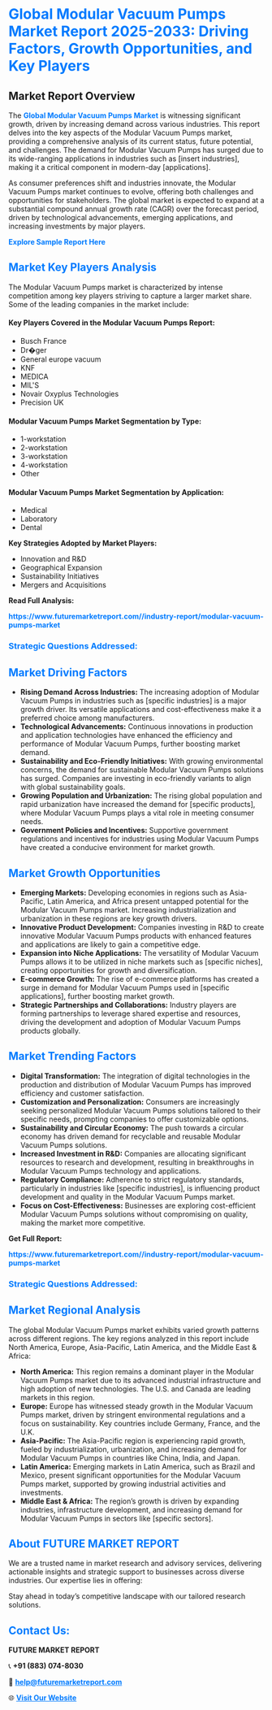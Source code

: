 <h1 style="color: #007BFF;">Global Modular Vacuum Pumps Market Report 2025-2033: Driving Factors, Growth Opportunities, and Key Players</h1>

<section id="overview">
<h2>Market Report Overview</h2>
<p>The <a href="https://www.futuremarketreport.com//industry-report/modular-vacuum-pumps-market" style="color: #007BFF; text-decoration: none;"><strong>Global Modular Vacuum Pumps Market</strong></a> is witnessing significant growth, driven by increasing demand across various industries. This report delves into the key aspects of the Modular Vacuum Pumps market, providing a comprehensive analysis of its current status, future potential, and challenges. The demand for Modular Vacuum Pumps has surged due to its wide-ranging applications in industries such as [insert industries], making it a critical component in modern-day [applications].</p>
<p>As consumer preferences shift and industries innovate, the Modular Vacuum Pumps market continues to evolve, offering both challenges and opportunities for stakeholders. The global market is expected to expand at a substantial compound annual growth rate (CAGR) over the forecast period, driven by technological advancements, emerging applications, and increasing investments by major players.</p>
</section>

<section id="overview">
<p><a href="https://www.futuremarketreport.com//request-sample/reportId=50142" style="color: #007BFF; text-decoration: none;"><strong>Explore Sample Report Here</strong></a></p>
</section>

<section id="key-players">
<h2 style="color: #007BFF;">Market Key Players Analysis</h2>
<p>The Modular Vacuum Pumps market is characterized by intense competition among key players striving to capture a larger market share. Some of the leading companies in the market include:</p>
<h4>Key Players Covered in the Modular Vacuum Pumps Report:</h4>
<ul><li>Busch France</li><li>Dr�ger</li><li>General europe vacuum</li><li>KNF</li><li>MEDICA</li><li>MIL&#039;S</li><li>Novair Oxyplus Technologies</li><li>Precision UK</li></ul>
<h4>Modular Vacuum Pumps Market Segmentation by Type:</h4>
<ul><li>1-workstation</li><li>2-workstation</li><li>3-workstation</li><li>4-workstation</li><li>Other</li></ul>

<h4>Modular Vacuum Pumps Market Segmentation by Application:</h4>
<ul><li>Medical</li><li>Laboratory</li><li>Dental</li></ul>
<p><strong>Key Strategies Adopted by Market Players:</strong></p>
<ul>
<li>Innovation and R&D</li>
<li>Geographical Expansion</li>
<li>Sustainability Initiatives</li>
<li>Mergers and Acquisitions</li>
</ul>
</section>

<section>
<p><strong>Read Full Analysis: </strong></p><a href="https://www.futuremarketreport.com//industry-report/modular-vacuum-pumps-market" style="color: #007BFF; text-decoration: none;"><strong>https://www.futuremarketreport.com//industry-report/modular-vacuum-pumps-market</strong></a>
<h3 style="color: #007BFF;">Strategic Questions Addressed:</h3>
</section>

<section id="driving-factors">
<h2 style="color: #007BFF;">Market Driving Factors</h2>
<ul>
<li><strong>Rising Demand Across Industries:</strong> The increasing adoption of Modular Vacuum Pumps in industries such as [specific industries] is a major growth driver. Its versatile applications and cost-effectiveness make it a preferred choice among manufacturers.</li>
<li><strong>Technological Advancements:</strong> Continuous innovations in production and application technologies have enhanced the efficiency and performance of Modular Vacuum Pumps, further boosting market demand.</li>
<li><strong>Sustainability and Eco-Friendly Initiatives:</strong> With growing environmental concerns, the demand for sustainable Modular Vacuum Pumps solutions has surged. Companies are investing in eco-friendly variants to align with global sustainability goals.</li>
<li><strong>Growing Population and Urbanization:</strong> The rising global population and rapid urbanization have increased the demand for [specific products], where Modular Vacuum Pumps plays a vital role in meeting consumer needs.</li>
<li><strong>Government Policies and Incentives:</strong> Supportive government regulations and incentives for industries using Modular Vacuum Pumps have created a conducive environment for market growth.</li>
</ul>
</section>

<section id="growth-opportunities">
<h2 style="color: #007BFF;">Market Growth Opportunities</h2>
<ul>
<li><strong>Emerging Markets:</strong> Developing economies in regions such as Asia-Pacific, Latin America, and Africa present untapped potential for the Modular Vacuum Pumps market. Increasing industrialization and urbanization in these regions are key growth drivers.</li>
<li><strong>Innovative Product Development:</strong> Companies investing in R&D to create innovative Modular Vacuum Pumps products with enhanced features and applications are likely to gain a competitive edge.</li>
<li><strong>Expansion into Niche Applications:</strong> The versatility of Modular Vacuum Pumps allows it to be utilized in niche markets such as [specific niches], creating opportunities for growth and diversification.</li>
<li><strong>E-commerce Growth:</strong> The rise of e-commerce platforms has created a surge in demand for Modular Vacuum Pumps used in [specific applications], further boosting market growth.</li>
<li><strong>Strategic Partnerships and Collaborations:</strong> Industry players are forming partnerships to leverage shared expertise and resources, driving the development and adoption of Modular Vacuum Pumps products globally.</li>
</ul>
</section>

<section id="trending-factors">
<h2 style="color: #007BFF;">Market Trending Factors</h2>
<ul>
<li><strong>Digital Transformation:</strong> The integration of digital technologies in the production and distribution of Modular Vacuum Pumps has improved efficiency and customer satisfaction.</li>
<li><strong>Customization and Personalization:</strong> Consumers are increasingly seeking personalized Modular Vacuum Pumps solutions tailored to their specific needs, prompting companies to offer customizable options.</li>
<li><strong>Sustainability and Circular Economy:</strong> The push towards a circular economy has driven demand for recyclable and reusable Modular Vacuum Pumps solutions.</li>
<li><strong>Increased Investment in R&D:</strong> Companies are allocating significant resources to research and development, resulting in breakthroughs in Modular Vacuum Pumps technology and applications.</li>
<li><strong>Regulatory Compliance:</strong> Adherence to strict regulatory standards, particularly in industries like [specific industries], is influencing product development and quality in the Modular Vacuum Pumps market.</li>
<li><strong>Focus on Cost-Effectiveness:</strong> Businesses are exploring cost-efficient Modular Vacuum Pumps solutions without compromising on quality, making the market more competitive.</li>
</ul>
</section>

<section>
<p><strong>Get Full Report: </strong></p><a href="https://www.futuremarketreport.com//industry-report/modular-vacuum-pumps-market" style="color: #007BFF; text-decoration: none;"><strong>https://www.futuremarketreport.com//industry-report/modular-vacuum-pumps-market</strong></a>
<h3 style="color: #007BFF;">Strategic Questions Addressed:</h3>
</section>


<section id="regional-analysis">
<h2 style="color: #007BFF;">Market Regional Analysis</h2>
<p>The global Modular Vacuum Pumps market exhibits varied growth patterns across different regions. The key regions analyzed in this report include North America, Europe, Asia-Pacific, Latin America, and the Middle East & Africa:</p>
<ul>
<li><strong>North America:</strong> This region remains a dominant player in the Modular Vacuum Pumps market due to its advanced industrial infrastructure and high adoption of new technologies. The U.S. and Canada are leading markets in this region.</li>
<li><strong>Europe:</strong> Europe has witnessed steady growth in the Modular Vacuum Pumps market, driven by stringent environmental regulations and a focus on sustainability. Key countries include Germany, France, and the U.K.</li>
<li><strong>Asia-Pacific:</strong> The Asia-Pacific region is experiencing rapid growth, fueled by industrialization, urbanization, and increasing demand for Modular Vacuum Pumps in countries like China, India, and Japan.</li>
<li><strong>Latin America:</strong> Emerging markets in Latin America, such as Brazil and Mexico, present significant opportunities for the Modular Vacuum Pumps market, supported by growing industrial activities and investments.</li>
<li><strong>Middle East & Africa:</strong> The region’s growth is driven by expanding industries, infrastructure development, and increasing demand for Modular Vacuum Pumps in sectors like [specific sectors].</li>
</ul>
</section>

<footer>
<h2 style="color: #007BFF;">About FUTURE MARKET REPORT</h2>
<p>We are a trusted name in market research and advisory services, delivering actionable insights and strategic support to businesses across diverse industries. Our expertise lies in offering:</p>

<p>Stay ahead in today’s competitive landscape with our tailored research solutions.</p>

<h2 style="color: #007BFF;">Contact Us:</h2>
<p><strong>FUTURE MARKET REPORT</strong></p>
<p>📞 <strong>+91 (883) 074-8030</strong></p>
<p>📧 <strong><a href="mailto:help@futuremarketreport.com" style="color: #007BFF;">help@futuremarketreport.com</a></strong></p>
<p>🌐 <strong><a href="https://www.futuremarketreport.com/" style="color: #007BFF;">Visit Our Website</a></strong></p>
</footer>